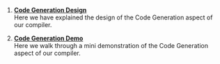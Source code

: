 
1. <a href="https://drive.google.com/file/d/1Rib16j7H-lRdFVdEGm3-8Zua6D_6HDoA/view"> **Code Generation Design** </a> <br>
  Here we have explained the design of the Code Generation aspect of our compiler.
  
2. <a href="https://drive.google.com/file/d/1R-8qXnUIDxvPVMjgbfBS3_oystq0QR3t/view"> **Code Generation Demo** </a> <br>
  Here we walk through a mini demonstration of the Code Generation aspect of our compiler.
